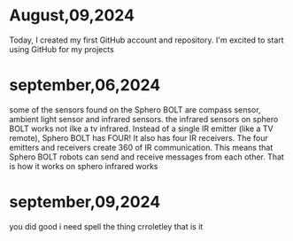 # August,09,2024 
Today, I created my first GitHub account and repository. I'm excited to start using GitHub for my projects
# september,06,2024
some of the sensors found on the Sphero BOLT are compass sensor, ambient light sensor and infrared sensors.
the infrared sensors on sphero BOLT works not ilke a tv infrared. Instead of a single IR emitter (like a TV remote), Sphero BOLT has FOUR! It also has four IR receivers. The four emitters and receivers create 360 of IR communication. This means that Sphero BOLT robots can send and receive messages from each other. That is how it works on sphero infrared works
# september,09,2024
you did good i need spell the thing crroletley  that is it
